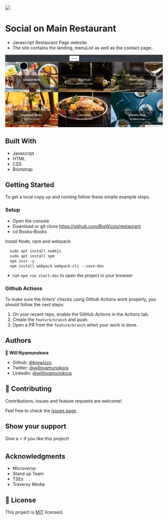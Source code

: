 ![](https://img.shields.io/badge/Microverse-blueviolet)

# Social on Main Restaurant

- Javascript Restaurant Page website.
- The site contains the landing, menuList as well as the contact page..

![screenshot](screenshot.png)

## Built With

- Javascript
- HTML
- CSS
- Bootstrap

## Getting Started

To get a local copy up and running follow these simple example steps.

### Setup

- Open the console
- Download or git clone https://github.com/BigWizzo/restaurant
- cd Books-Books

Install Node, npm and webpack:

```
  sudo apt install nodejs
  sudo apt install npm
  npm init -y
  npm install webpack webpack-cli --save-dev
```

- run `npm run start:dev` to open the project in your browser

### Github Actions

To make sure the linters' checks using Github Actions work properly, you should follow the next steps:

1. On your recent repo, enable the GitHub Actions in the Actions tab.
2. Create the `feature/branch` and push.
3. Open a PR from the `feature/branch` when your work is done.

## Authors

👤 **Will Nyamunokora**

- Github: [@bigwizzo](https://github.com/bigwizzo)
- Twitter: [@willnyamunokora](https://twitter.com/willnyamunokora)
- Linkedin: [@willnyamunokora](https://linkedin.com/in/willnyamunokora)

## 🤝 Contributing

Contributions, issues and feature requests are welcome!

Feel free to check the [issues page](https://github.com/BigWizzo/restaurant/issues).

## Show your support

Give a ⭐️ if you like this project!

## Acknowledgments

- Microverse
- Stand up Team
- TSEs
- Traversy Media

## 📝 License

This project is [MIT](https://opensource.org/licenses/MIT) licensed.

